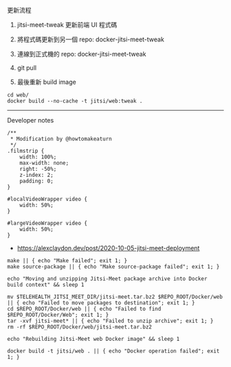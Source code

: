 更新流程

1. jitsi-meet-tweak 更新前端 UI 程式碼

2. 將程式碼更新到另一個 repo: docker-jitsi-meet-tweak

3. 連線到正式機的 repo: docker-jitsi-meet-tweak

4. git pull

5. 最後重新 build image

```
cd web/
docker build --no-cache -t jitsi/web:tweak .
```

---

Developer notes

```
/**
 * Modification by @howtomakeaturn
 */
.filmstrip {
    width: 100%;
    max-width: none;
    right: -50%;
    z-index: 2;
    padding: 0;
}

#localVideoWrapper video {
    width: 50%;
}

#largeVideoWrapper video {
    width: 50%;
}
```

- https://alexclaydon.dev/post/2020-10-05-jitsi-meet-deployment

```
make || { echo "Make failed"; exit 1; }
make source-package || { echo "Make source-package failed"; exit 1; }

echo "Moving and unzipping Jitsi-Meet package archive into Docker build context" && sleep 1

mv $TELEHEALTH_JITSI_MEET_DIR/jitsi-meet.tar.bz2 $REPO_ROOT/Docker/web || { echo "Failed to move packages to destination"; exit 1; }
cd $REPO_ROOT/Docker/web || { echo "Failed to find $REPO_ROOT/Docker/Web"; exit 1; }
tar -xvf jitsi-meet* || { echo "Failed to unzip archive"; exit 1; }
rm -rf $REPO_ROOT/Docker/web/jitsi-meet.tar.bz2

echo "Rebuilding Jitsi-Meet web Docker image" && sleep 1

docker build -t jitsi/web . || { echo "Docker operation failed"; exit 1; }
```
